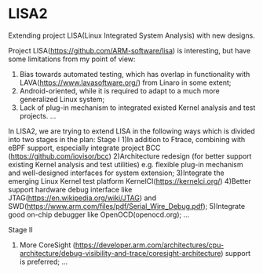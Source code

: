 # LISA2
Extending project LISA(Linux Integrated System Analysis) with new designs.

Project LISA(https://github.com/ARM-software/lisa) is interesting, but have some limitations from my point of view:
1) Bias towards automated testing, which has overlap in functionality with LAVA(https://www.lavasoftware.org/) 
   from Linaro in some extent;
2) Android-oriented, while it is required to adapt to a much more generalized Linux system;
3) Lack of plug-in mechanism to integrated existed Kernel analysis and test projects.
...

In LISA2, we are trying to extend LISA in the following ways which is divided into two stages in the plan:
Stage I
1)In addition to Ftrace, combining with eBPF support, especially integrate project BCC
  (https://github.com/iovisor/bcc)
2)Architecture redesign (for better support existing Kernel analysis and test utilities) 
  e.g. flexible plug-in mechanism and well-designed interfaces for system extension;
3)Integrate the emerging Linux Kernel test platform KernelCI(https://kernelci.org/)
4)Better support hardware debug interface like JTAG(https://en.wikipedia.org/wiki/JTAG) 
  and SWD(https://www.arm.com/files/pdf/Serial_Wire_Debug.pdf);
5)Integrate good on-chip debugger like OpenOCD(openocd.org);
...

Stage II
1) More CoreSight
   (https://developer.arm.com/architectures/cpu-architecture/debug-visibility-and-trace/coresight-architecture) 
   support is preferred;
...
